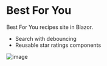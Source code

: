 # Best For You

Best For You recipes site in Blazor.

- Search with debouncing
- Reusable star ratings components

![image](https://user-images.githubusercontent.com/1874516/72215097-78500a80-34c3-11ea-9141-f610dc15604c.png)
